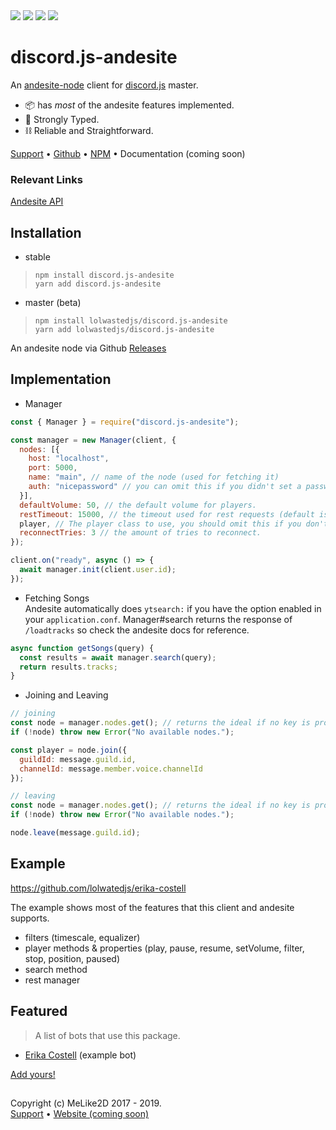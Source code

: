 
<div style="align-items: center;">
    <a href="https://www.codacy.com/manual/LolWastedJS/discord.js-andesite?utm_source=github.com&amp;utm_medium=referral&amp;utm_content=LolWastedJS/discord.js-andesite&amp;utm_campaign=Badge_Grade"><img src="https://api.codacy.com/project/badge/Grade/e9fe39139915430a812af57f87dad66e"/></a>
    <a href="https://npmjs.com/discord.js-andesite"><img src="https://img.shields.io/npm/dt/discord.js-andesite"/></a>
    <a href="https://david-dm.org/lolwastedjs/discord.js-andesite" title="dependencies status"><img src="https://david-dm.org/lolwastedjs/discord.js-andesite/status.svg"/></a>    
    <a href="https://david-dm.org/lolwastedjs/discord.js-andesite?type=dev" title="devDependencies status"><img src="https://david-dm.org/lolwastedjs/discord.js-andesite/dev-status.svg"/></a>
</div>

# discord.js-andesite

An [andesite-node](https://github.com/natanbc/andesite-node) client for [discord.js](https://npmjs.com/discord.js) master.

- 📦 has *most* of the andesite features implemented.  
- 💪 Strongly Typed.  
- ⛓ Reliable and Straightforward.  

[Support](https://discord.gg/kzaSTx) •
[Github](https://github.com/lolwastedjs/discord.js-andesite) •
[NPM](https://npmjs.com/discord.js-andesite) •
Documentation (coming soon)

### Relevant Links

[Andesite API](https://github.com/natanbc/andesite-node/blob/master/API.md)  

## Installation

- stable
> `npm install discord.js-andesite`  
> `yarn add discord.js-andesite`

- master (beta)
> `npm install lolwastedjs/discord.js-andesite`  
> `yarn add lolwastedjs/discord.js-andesite`

An andesite node via Github [Releases](https://github.com/natanbc/andesite-node/releases)

## Implementation

- Manager
```js
const { Manager } = require("discord.js-andesite");

const manager = new Manager(client, {
  nodes: [{
    host: "localhost",
    port: 5000,
    name: "main", // name of the node (used for fetching it)
    auth: "nicepassword" // you can omit this if you didn't set a password
  }],
  defaultVolume: 50, // the default volume for players.
  restTimeout: 15000, // the timeout used for rest requests (default is 10000)
  player, // The player class to use, you should omit this if you don't know what you're doing.
  reconnectTries: 3 // the amount of tries to reconnect.
});

client.on("ready", async () => {
  await manager.init(client.user.id);
});
```

- Fetching Songs  
Andesite automatically does `ytsearch:` if you have the option enabled in your `application.conf`.
Manager#search returns the response of `/loadtracks` so check the andesite docs for reference.
```js
async function getSongs(query) {
  const results = await manager.search(query);
  return results.tracks;
}
```

- Joining and Leaving  
```js
// joining
const node = manager.nodes.get(); // returns the ideal if no key is provided.
if (!node) throw new Error("No available nodes.");

const player = node.join({ 
  guildId: message.guild.id,
  channelId: message.member.voice.channelId
});
```
```js
// leaving
const node = manager.nodes.get(); // returns the ideal if no key is provided.
if (!node) throw new Error("No available nodes.");

node.leave(message.guild.id);
```

## Example

https://github.com/lolwatedjs/erika-costell

The example shows most of the features that this client and andesite supports.
- filters (timescale, equalizer)
- player methods & properties (play, pause, resume, setVolume, filter, stop, position, paused)
- search method
- rest manager

## Featured

> A list of bots that use this package.

- [Erika Costell](https://github.com/lolwastedjs/erika-costell) (example bot)

[Add yours!](https://discord.gg/kzaSTx)

##

Copyright (c) MeLike2D 2017 - 2019.  
[Support](https://discord.gg/kzaSTx) • [Website (coming soon)](https://melike2d.me/)